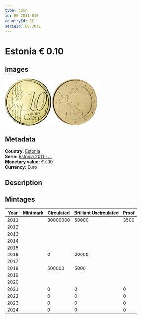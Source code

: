 ```yaml
---
type: coin
id: EE-2011-010
countryId: EE
serieId: EE-2011
---
```


# Estonia € 0.10

## Images

<img src="../../../Images/common-2007-010.webp" height="150" alt="Front image"><img src="Images/estonia-2011-010.webp" height="150" alt="Back image">

## Metadata

**Country:** [Estonia](../index.md)\
**Serie:** [Estonia 2011 - ...](index.md)\
**Monetary value:** € 0.10\
**Currency:** Euro

## Description

## Mintages

| Year | Mintmark | Circulated | Brilliant Uncirculated | Proof |
| ---- | -------- | ---------- | ---------------------- | ----- |
| 2011 |          | 30000000   | 50000                  | 3500  |
| 2012 |          |            |                        |       |
| 2013 |          |            |                        |       |
| 2014 |          |            |                        |       |
| 2015 |          |            |                        |       |
| 2016 |          | 0          | 20000                  |       |
| 2017 |          |            |                        |       |
| 2018 |          | 500000     | 5000                   |       |
| 2019 |          |            |                        |       |
| 2020 |          |            |                        |       |
| 2021 |          | 0          | 0                      | 0     |
| 2022 |          | 0          | 0                      | 0     |
| 2023 |          | 0          | 0                      | 0     |
| 2024 |          | 0          | 0                      | 0     |
